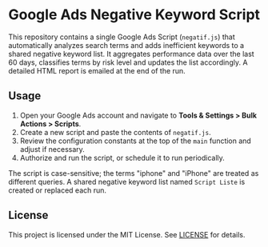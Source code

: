 # Google Ads Negative Keyword Script

This repository contains a single Google Ads Script (`negatif.js`) that automatically analyzes search terms and adds inefficient keywords to a shared negative keyword list. It aggregates performance data over the last 60 days, classifies terms by risk level and updates the list accordingly. A detailed HTML report is emailed at the end of the run.

## Usage
1. Open your Google Ads account and navigate to **Tools & Settings > Bulk Actions > Scripts**.
2. Create a new script and paste the contents of `negatif.js`.
3. Review the configuration constants at the top of the `main` function and adjust if necessary.
4. Authorize and run the script, or schedule it to run periodically.

The script is case-sensitive; the terms "iphone" and "iPhone" are treated as different queries. A shared negative keyword list named `Script Liste` is created or replaced each run.

## License
This project is licensed under the MIT License. See [LICENSE](LICENSE) for details.
